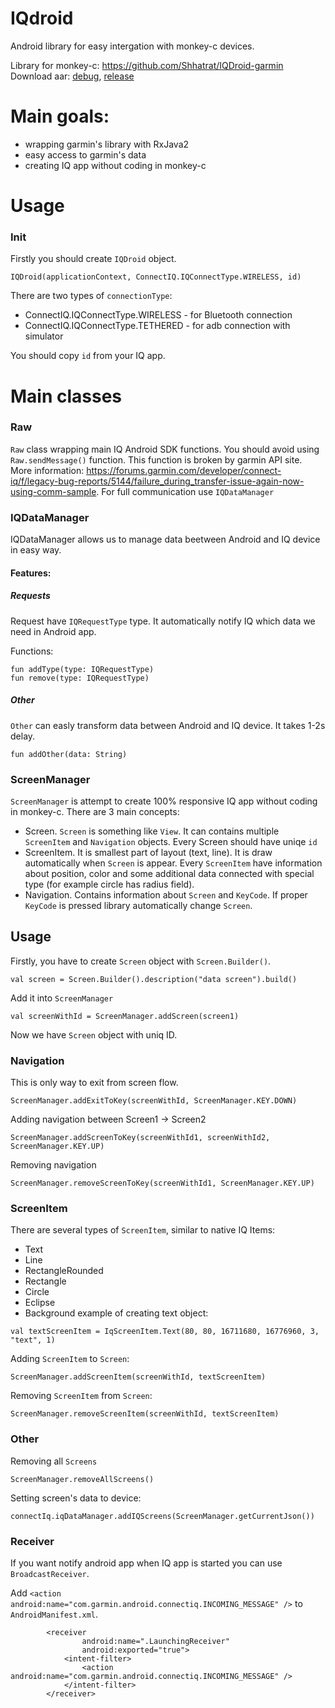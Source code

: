 # IQdroid

Android library for easy intergation with monkey-c devices.

Library for monkey-c: https://github.com/Shhatrat/IQDroid-garmin
Download aar: [debug](https://github.com/Shhatrat/IQDroid/raw/master/bin/iqdroid-debug.aar), [release](https://github.com/Shhatrat/IQDroid/raw/master/bin/iqdroid-release.aar)
# Main goals:
- wrapping garmin's library with RxJava2
- easy access to garmin's data
- creating IQ app without coding in monkey-c

# Usage
### Init
Firstly you should create `IQDroid` object. 
```
IQDroid(applicationContext, ConnectIQ.IQConnectType.WIRELESS, id)
```
There are two types of `connectionType`:
 - ConnectIQ.IQConnectType.WIRELESS - for Bluetooth connection
 - ConnectIQ.IQConnectType.TETHERED - for adb connection with simulator

You should copy `id` from your IQ app.

# Main classes
### Raw
`Raw` class wrapping main IQ Android SDK functions. You should avoid using `Raw.sendMessage()` function. This function is broken by garmin API site. More information: https://forums.garmin.com/developer/connect-iq/f/legacy-bug-reports/5144/failure_during_transfer-issue-again-now-using-comm-sample. For full communication use `IQDataManager`

### IQDataManager
IQDataManager allows us to manage data beetween Android and IQ device in easy way.
#### Features:
##### Requests
Request have `IQRequestType` type. It automatically notify IQ which data we need in Android app. 

Functions:
```
fun addType(type: IQRequestType)
fun remove(type: IQRequestType)
```
##### Other
`Other` can easly transform data between Android and IQ device. It takes 1-2s delay.
```
fun addOther(data: String)
```

### ScreenManager
`ScreenManager` is attempt to create 100% responsive IQ app without coding in monkey-c. There are 3 main concepts:
 - Screen. `Screen` is something like `View`. It can contains multiple `ScreenItem` and `Navigation` objects. Every Screen should have uniqe `id`
 - ScreenItem. It is smallest part of layout (text, line). It is draw automatically when `Screen` is appear. Every `ScreenItem` have information about position, color and some additional data connected with special type (for example circle has radius field). 
 - Navigation. Contains information about `Screen` and `KeyCode`. If proper `KeyCode` is pressed library automatically change `Screen`.
 
 ## Usage
 Firstly, you have to create `Screen` object with `Screen.Builder()`. 
```
val screen = Screen.Builder().description("data screen").build()
```
Add it into `ScreenManager`
```
val screenWithId = ScreenManager.addScreen(screen1)
``` 
Now we have `Screen` object with uniq ID.

### Navigation
This is only way to exit from screen flow.
```
ScreenManager.addExitToKey(screenWithId, ScreenManager.KEY.DOWN)
```
Adding navigation between Screen1 -> Screen2
```
ScreenManager.addScreenToKey(screenWithId1, screenWithId2, ScreenManager.KEY.UP)
```
Removing navigation 
```
ScreenManager.removeScreenToKey(screenWithId1, ScreenManager.KEY.UP)
```
### ScreenItem
There are several types of `ScreenItem`, similar to native IQ Items:
- Text
- Line
- RectangleRounded
- Rectangle
- Circle
- Eclipse
- Background
example of creating text object:
```
val textScreenItem = IqScreenItem.Text(80, 80, 16711680, 16776960, 3, "text", 1)
```
Adding `ScreenItem` to `Screen`:
```
ScreenManager.addScreenItem(screenWithId, textScreenItem)
```
Removing `ScreenItem` from `Screen`:
```
ScreenManager.removeScreenItem(screenWithId, textScreenItem)
```
### Other
Removing all `Screens`
```
ScreenManager.removeAllScreens()
```
Setting screen's data to device:
```
connectIq.iqDataManager.addIQScreens(ScreenManager.getCurrentJson())
```
### Receiver
If you want notify android app when IQ app is started you can use `BroadcastReceiver`.

Add `<action android:name="com.garmin.android.connectiq.INCOMING_MESSAGE" />` to `AndroidManifest.xml`.
```
        <receiver
                android:name=".LaunchingReceiver"
                android:exported="true">
            <intent-filter>
                <action android:name="com.garmin.android.connectiq.INCOMING_MESSAGE" />
            </intent-filter>
        </receiver>
```
